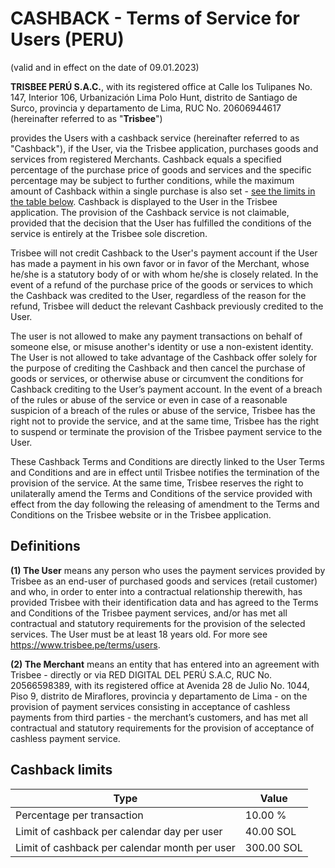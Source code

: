 # CASHBACK - Terms of Service for Users (PERU)
(valid and in effect on the date of 09.01.2023)

**TRISBEE PERÚ S.A.C.**, with its registered office at Calle los Tulipanes No. 147, Interior 106, Urbanización Lima Polo Hunt, distrito de Santiago de Surco, provincia y departamento de Lima, RUC No. 20606944617
(hereinafter referred to as "**Trisbee**")

provides the Users with a cashback service (hereinafter referred to as "Cashback"), if the User, via the Trisbee application, purchases goods and services from registered Merchants. Cashback equals a specified percentage of the purchase price of goods and services and the specific percentage may be subject to further conditions, while the maximum amount of Cashback within a single purchase is also set - [see the limits in the table below](#cashback-limits). Cashback is displayed to the User in the Trisbee application. The provision of the Cashback service is not claimable, provided that the decision that the User has fulfilled the conditions of the service is entirely at the Trisbee sole discretion.

Trisbee will not credit Cashback to the User's payment account if the User has made a payment in his own favor or in favor of the Merchant, whose he/she is a statutory body of or with whom he/she is closely related. In the event of a refund of the purchase price of the goods or services to which the Cashback was credited to the User, regardless of the reason for the refund, Trisbee will deduct the relevant Cashback previously credited to the User.

The user is not allowed to make any payment transactions on behalf of someone else, or misuse another's identity or use a non-existent identity. The User is not allowed to take advantage of the Cashback offer solely for the purpose of crediting the Cashback and then cancel the purchase of goods or services, or otherwise abuse or circumvent the conditions for Cashback crediting to the User’s payment account. In the event of a breach of the rules or abuse of the service or even in case of a reasonable suspicion of a breach of the rules or abuse of the service, Trisbee has the right not to provide the service, and at the same time, Trisbee has the right to suspend or terminate the provision of the Trisbee payment service to the User.

These Cashback Terms and Conditions are directly linked to the User Terms and Conditions and are in effect until Trisbee notifies the termination of the provision of the service. At the same time, Trisbee reserves the right to unilaterally amend the Terms and Conditions of the service provided with effect from the day following the releasing of amendment to the Terms and Conditions on the Trisbee website or in the Trisbee application.


## Definitions

**(1) The User** means any person who uses the payment services provided by Trisbee  as an end-user of purchased goods and services (retail customer) and who, in order to enter into a contractual relationship therewith, has provided Trisbee with their identification data and has agreed to the Terms and Conditions of the Trisbee payment services, and/or has met all contractual and statutory requirements for the provision of the selected services. The User must be at least 18 years old. For more see https://www.trisbee.pe/terms/users.

**(2) The Merchant** means an entity that has entered into an agreement with Trisbee - directly or via RED DIGITAL DEL PERÚ S.A.C, RUC No. 20566598389, with its registered office at Avenida 28 de Julio No. 1044, Piso 9, distrito de Miraflores, provincia y departamento de Lima - on the provision of payment services consisting in acceptance of cashless payments from third parties - the merchant’s customers, and has met all contractual and statutory requirements for the provision of acceptance of cashless payment service.

## Cashback limits

| Type                                          | Value      |
|-----------------------------------------------|------------|
| Percentage per transaction                    | 10.00 %    |
| Limit of cashback per calendar day per user   | 40.00 SOL  |
| Limit of cashback per calendar month per user | 300.00 SOL |
